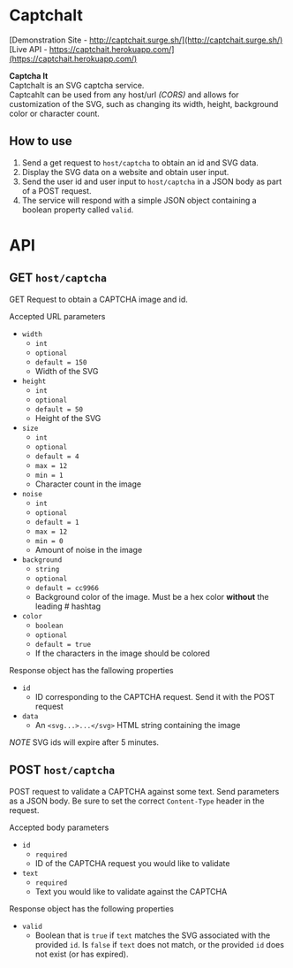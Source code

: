 # CaptchaIt
[Demonstration Site - http://captchait.surge.sh/](http://captchait.surge.sh/)  
[Live API - https://captchait.herokuapp.com/](https://captchait.herokuapp.com/)  

**Captcha It**  
CaptchaIt is an SVG captcha service.  
CaptcahIt can be used from any host/url *(CORS)* and allows for customization of the SVG, such as changing its width, height, background color or character count.

## How to use
1. Send a get request to `host/captcha` to obtain an id and SVG data.  
2. Display the SVG data on a website and obtain user input.
3. Send the user id and user input to `host/captcha` in a JSON body as part of a POST request.
4. The service will respond with a simple JSON object containing a boolean property called `valid`.


# API
## GET `host/captcha`
GET Request to obtain a CAPTCHA image and id.

Accepted URL parameters
* `width`
  * `int`
  * `optional`
  * `default = 150`
  * Width of the SVG
* `height`
  * `int`
  * `optional`
  * `default = 50`
  * Height of the SVG
* `size`
  * `int`
  * `optional`
  * `default = 4`
  * `max = 12`
  * `min = 1`
  * Character count in the image
* `noise`
  * `int`
  * `optional`
  * `default = 1`
  * `max = 12`
  * `min = 0`
  * Amount of noise in the image
* `background`
  * `string`
  * `optional`
  * `default = cc9966`
  * Background color of the image. Must be a hex color **without** the leading # hashtag
* `color`
  * `boolean`
  * `optional`
  * `default = true`
  * If the characters in the image should be colored

Response object has the fallowing properties  
* `id`
  * ID corresponding to the CAPTCHA request. Send it with the POST request
* `data`
  * An `<svg...>...</svg>` HTML string containing the image

*NOTE* SVG ids will expire after 5 minutes.

 ## POST `host/captcha`
 POST request to validate a CAPTCHA against some text. Send parameters as a JSON body. Be sure to set the correct `Content-Type` header in the request.

 Accepted body parameters
* `id`
  * `required`
  * ID of the CAPTCHA request you would like to validate
* `text`
  * `required`
  * Text you would like to validate against the CAPTCHA

 Response object has the following properties
* `valid`
  * Boolean that is `true` if `text` matches the SVG associated with the provided `id`. Is `false` if `text` does not match, or the provided `id` does not exist (or has expired).
